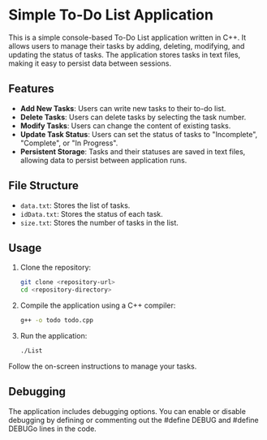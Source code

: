 # Simple To-Do List Application

This is a simple console-based To-Do List application written in C++. It allows users to manage their tasks by adding, deleting, modifying, and updating the status of tasks. The application stores tasks in text files, making it easy to persist data between sessions.

## Features

- **Add New Tasks**: Users can write new tasks to their to-do list.
- **Delete Tasks**: Users can delete tasks by selecting the task number.
- **Modify Tasks**: Users can change the content of existing tasks.
- **Update Task Status**: Users can set the status of tasks to "Incomplete", "Complete", or "In Progress".
- **Persistent Storage**: Tasks and their statuses are saved in text files, allowing data to persist between application runs.

## File Structure

- `data.txt`: Stores the list of tasks.
- `idData.txt`: Stores the status of each task.
- `size.txt`: Stores the number of tasks in the list.

## Usage

1. Clone the repository:
   ```bash
   git clone <repository-url>
   cd <repository-directory>
   
2. Compile the application using a C++ compiler:
    ```bash
    g++ -o todo todo.cpp
    
3. Run the application:
    ```bash
    ./List
Follow the on-screen instructions to manage your tasks.

## Debugging

The application includes debugging options. You can enable or disable debugging by defining or commenting out the #define DEBUG and #define DEBUGo lines in the code.
